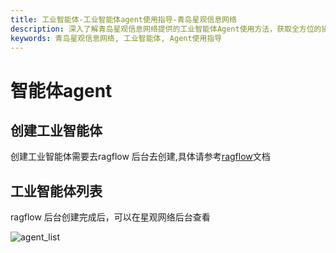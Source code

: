```yaml
---
title: 工业智能体-工业智能体agent使用指导-青岛星观信息网络
description: 深入了解青岛星观信息网络提供的工业智能体Agent使用方法，获取全方位的操作指导，高效提升工业智能化水平。
keywords: 青岛星观信息网络, 工业智能体, Agent使用指导
---
```

# 智能体agent

## 创建工业智能体

创建工业智能体需要去ragflow 后台去创建,具体请参考[ragflow](https://ragflow.io/)文档

## 工业智能体列表

ragflow 后台创建完成后，可以在星观网络后台查看

![agent_list](/docs-assets/img/ai/agent/agent_list.png)
